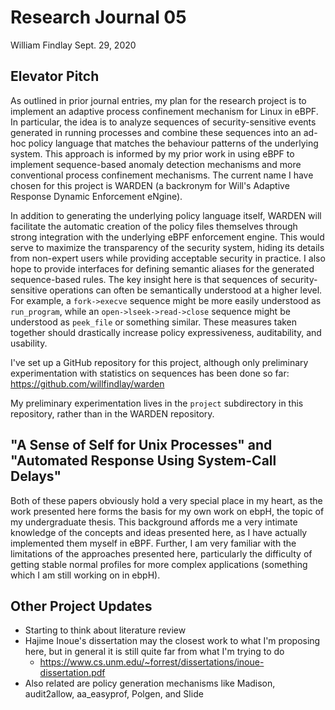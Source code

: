 # Research Journal 05

William Findlay
Sept. 29, 2020

## Elevator Pitch

As outlined in prior journal entries, my plan for the research project is to
implement an adaptive process confinement mechanism for Linux in eBPF. In
particular, the idea is to analyze sequences of security-sensitive events
generated in running processes and combine these sequences into an ad-hoc policy
language that matches the behaviour patterns of the underlying system. This
approach is informed by my prior work in using eBPF to implement sequence-based
anomaly detection mechanisms and more conventional process confinement
mechanisms. The current name I have chosen for this project is WARDEN
(a backronym for Will's Adaptive Response Dynamic Enforcement eNgine).

In addition to generating the underlying policy language itself, WARDEN will
facilitate the automatic creation of the policy files themselves through strong
integration with the underlying eBPF enforcement engine. This would serve to
maximize the transparency of the security system, hiding its details from
non-expert users while providing acceptable security in practice. I also hope to
provide interfaces for defining semantic aliases for the generated
sequence-based rules. The key insight here is that sequences of
security-sensitive operations can often be semantically understood at a higher
level. For example, a `fork->execve` sequence might be more easily understood as
`run_program`, while an `open->lseek->read->close` sequence might be understood
as `peek_file` or something similar. These measures taken together should
drastically increase policy expressiveness, auditability, and usability.

I've set up a GitHub repository for this project, although only preliminary experimentation
with statistics on sequences has been done so far: https://github.com/willfindlay/warden

My preliminary experimentation lives in the `project` subdirectory in this repository,
rather than in the WARDEN repository.

## "A Sense of Self for Unix Processes" and "Automated Response Using System-Call Delays"

Both of these papers obviously hold a very special place in my heart, as the
work presented here forms the basis for my own work on ebpH, the topic of my
undergraduate thesis. This background affords me a very intimate knowledge of
the concepts and ideas presented here, as I have actually implemented them
myself in eBPF. Further, I am very familiar with the limitations of the
approaches presented here, particularly the difficulty of getting stable normal
profiles for more complex applications (something which I am still working on
in ebpH).

## Other Project Updates

- Starting to think about literature review
- Hajime Inoue's dissertation may the closest work to what I'm proposing here, but in general it is still quite far from what I'm trying to do
    - https://www.cs.unm.edu/~forrest/dissertations/inoue-dissertation.pdf
- Also related are policy generation mechanisms like Madison, audit2allow, aa\_easyprof, Polgen, and Slide
